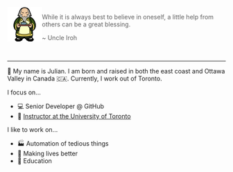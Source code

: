 
<!--START_SECTION:iroh-->
<img height="80" align="left" src="https://raw.githubusercontent.com/jules2689/jules2689/master/iroh.png">
  
  > While it is always best to believe in oneself, a little help from others can be a great blessing.
  >
  > ~ Uncle Iroh
<!--END_SECTION:iroh-->

<br>

---

:wave: My name is Julian.
I am born and raised in both the east coast and Ottawa Valley in Canada :canada:. Currently, I work out of Toronto.

I focus on...
- :computer: Senior Developer @ GitHub
- :school: [Instructor at the University of Toronto](https://dcsil.github.io/CSC491/)

I like to work on...
- :factory: Automation of tedious things
- :gift_heart: Making lives better
- :pencil: Education
